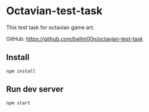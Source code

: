 # Octavian-test-task
This test task for octavian game art.

GitHub: https://github.com/bellm00n/octavian-test-task

## Install
```
npm install
```

## Run dev server
```
npm start
```

